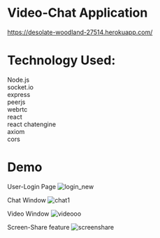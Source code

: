 # Video-Chat Application

https://desolate-woodland-27514.herokuapp.com/


# Technology Used:

Node.js  
socket.io  
express  
peerjs  
webrtc  
react  
react chatengine  
axiom  
cors  


# Demo

User-Login Page
![login_new](https://user-images.githubusercontent.com/54748438/125209247-2f923100-e2b5-11eb-971d-60f29608ebe8.PNG)

Chat Window
![chat1](https://user-images.githubusercontent.com/54748438/125209378-f6a68c00-e2b5-11eb-887b-256c205c2938.PNG)


Video Window 
![videooo](https://user-images.githubusercontent.com/54748438/125209266-4042a700-e2b5-11eb-988d-e73c47c08878.PNG)

Screen-Share feature
![screenshare](https://user-images.githubusercontent.com/54748438/125209277-4e90c300-e2b5-11eb-9b84-96b3c24a18e2.PNG)

